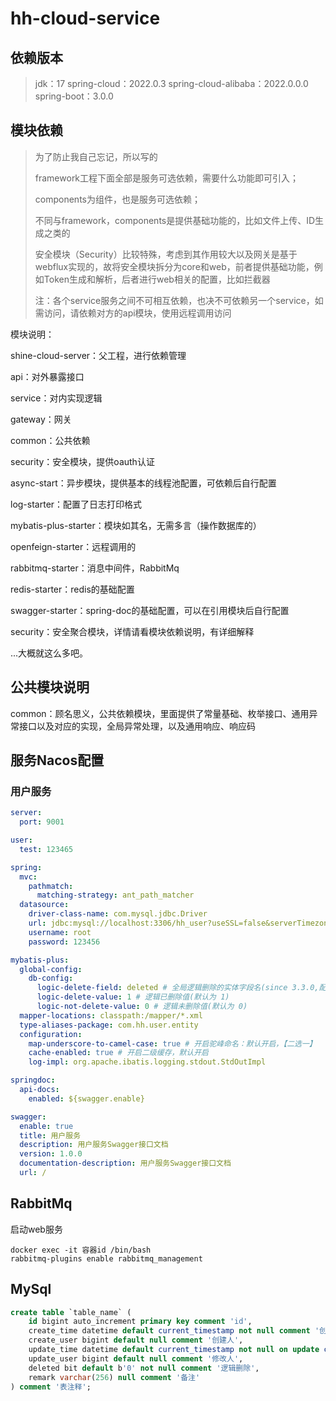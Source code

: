 # hh-cloud-service



## 依赖版本

> jdk：17
> spring-cloud：2022.0.3
> spring-cloud-alibaba：2022.0.0.0
> spring-boot：3.0.0



## 模块依赖

> 为了防止我自己忘记，所以写的
>
> framework工程下面全部是服务可选依赖，需要什么功能即可引入；
>
> components为组件，也是服务可选依赖；
>
> 不同与framework，components是提供基础功能的，比如文件上传、ID生成之类的
>
> 安全模块（Security）比较特殊，考虑到其作用较大以及网关是基于webflux实现的，故将安全模块拆分为core和web，前者提供基础功能，例如Token生成和解析，后者进行web相关的配置，比如拦截器
>
> 注：各个service服务之间不可相互依赖，也决不可依赖另一个service，如需访问，请依赖对方的api模块，使用远程调用访问



模块说明：

shine-cloud-server：父工程，进行依赖管理

api：对外暴露接口

service：对内实现逻辑

gateway：网关

common：公共依赖

security：安全模块，提供oauth认证

async-start：异步模块，提供基本的线程池配置，可依赖后自行配置

log-starter：配置了日志打印格式

mybatis-plus-starter：模块如其名，无需多言（操作数据库的）

openfeign-starter：远程调用的

rabbitmq-starter：消息中间件，RabbitMq

redis-starter：redis的基础配置

swagger-starter：spring-doc的基础配置，可以在引用模块后自行配置

security：安全聚合模块，详情请看模块依赖说明，有详细解释

...大概就这么多吧。



## 公共模块说明

common：顾名思义，公共依赖模块，里面提供了常量基础、枚举接口、通用异常接口以及对应的实现，全局异常处理，以及通用响应、响应码



## 服务Nacos配置



### 用户服务

```yml
server:
  port: 9001

user:
  test: 123465

spring:
  mvc:
    pathmatch:
      matching-strategy: ant_path_matcher
  datasource:
    driver-class-name: com.mysql.jdbc.Driver
    url: jdbc:mysql://localhost:3306/hh_user?useSSL=false&serverTimezone=Asia/Shanghai&characterEncoding=utf8&useUnicode=true
    username: root
    password: 123456

mybatis-plus:
  global-config:
    db-config:
      logic-delete-field: deleted # 全局逻辑删除的实体字段名(since 3.3.0,配置后可以忽略不配置步骤2)
      logic-delete-value: 1 # 逻辑已删除值(默认为 1)
      logic-not-delete-value: 0 # 逻辑未删除值(默认为 0)
  mapper-locations: classpath:/mapper/*.xml
  type-aliases-package: com.hh.user.entity
  configuration:
    map-underscore-to-camel-case: true # 开启驼峰命名：默认开启，【二选一】
    cache-enabled: true # 开启二级缓存，默认开启
    log-impl: org.apache.ibatis.logging.stdout.StdOutImpl

springdoc:
  api-docs:
    enabled: ${swagger.enable}

swagger:
  enable: true
  title: 用户服务
  description: 用户服务Swagger接口文档
  version: 1.0.0
  documentation-description: 用户服务Swagger接口文档
  url: /
```



## RabbitMq

启动web服务
```text
docker exec -it 容器id /bin/bash
rabbitmq-plugins enable rabbitmq_management  
```



## MySql

```sql
create table `table_name` (
    id bigint auto_increment primary key comment 'id',
    create_time datetime default current_timestamp not null comment '创建时间',
    create_user bigint default null comment '创建人',
    update_time datetime default current_timestamp not null on update current_timestamp comment '修改时间',
    update_user bigint default null comment '修改人',
    deleted bit default b'0' not null comment '逻辑删除',
    remark varchar(256) null comment '备注'
) comment '表注释';
```

